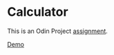 # Calculator

This is an Odin Project [assignment](https://www.theodinproject.com/lessons/foundations-calculator).


[Demo](https://adlinling.github.io/calculator/)